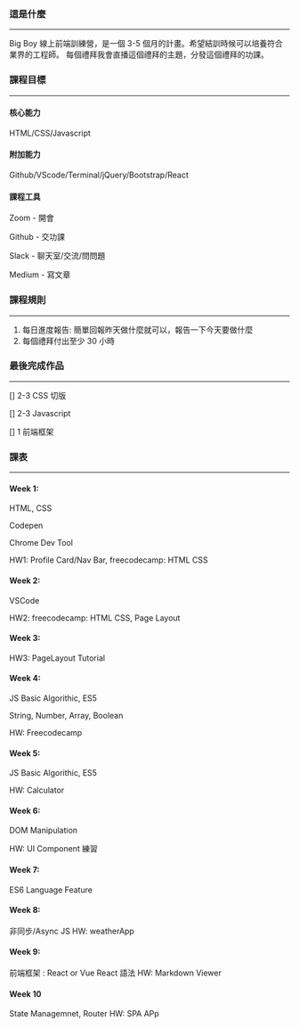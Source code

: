 ### 這是什麼

---

Big Boy 線上前端訓練營，是一個 3-5 個月的計畫。希望結訓時候可以培養符合業界的工程師。 每個禮拜我會直播這個禮拜的主題，分發這個禮拜的功課。

### 課程目標

---

#### 核心能力

HTML/CSS/Javascript

#### 附加能力

Github/VScode/Terminal/jQuery/Bootstrap/React

#### 課程工具

Zoom - 開會

Github - 交功課

Slack - 聊天室/交流/問問題

Medium - 寫文章

### 課程規則

---

1. 每日進度報告: 簡單回報昨天做什麼就可以，報告一下今天要做什麼
2. 每個禮拜付出至少 30 小時

### 最後完成作品

---

[] 2-3 CSS 切版

[] 2-3 Javascript

[] 1 前端框架

### 課表

---

#### Week 1:

HTML, CSS

Codepen

Chrome Dev Tool

HW1: Profile Card/Nav Bar, freecodecamp: HTML CSS

#### Week 2:

VSCode

HW2: freecodecamp: HTML CSS, Page Layout

#### Week 3:

HW3: PageLayout Tutorial

#### Week 4:

JS Basic Algorithic, ES5

String, Number, Array, Boolean

HW: Freecodecamp

#### Week 5:

JS Basic Algorithic, ES5

HW: Calculator

#### Week 6:

DOM Manipulation

HW: UI Component 練習

#### Week 7:

ES6 Language Feature

#### Week 8:

非同步/Async JS
HW: weatherApp

#### Week 9:

前端框架 : React or Vue
React 語法
HW: Markdown Viewer

#### Week 10

State Managemnet, Router
HW: SPA APp
